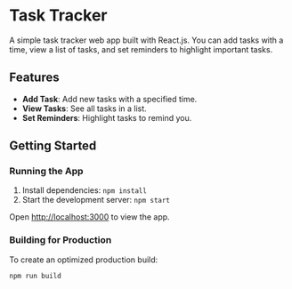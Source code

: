 # Task Tracker

A simple task tracker web app built with React.js. You can add tasks with a time, view a list of tasks, and set reminders to highlight important tasks.

## Features

- **Add Task**: Add new tasks with a specified time.
- **View Tasks**: See all tasks in a list.
- **Set Reminders**: Highlight tasks to remind you.

## Getting Started

### Running the App

1. Install dependencies: `npm install`
2. Start the development server: `npm start`

Open [http://localhost:3000](http://localhost:3000) to view the app.

### Building for Production

To create an optimized production build:

```bash
npm run build
```
